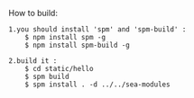 How to build:

    1.you should install 'spm' and 'spm-build' :
        $ npm install spm -g
        $ npm install spm-build -g

    2.build it :
        $ cd static/hello
        $ spm build
        $ spm install . -d ../../sea-modules